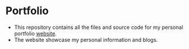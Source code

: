 # Portfolio

- This repository contains all the files and source code for my personal portfolio [website](https://rajeshthapa69.com.np).
- The website showcase my personal information and blogs.
